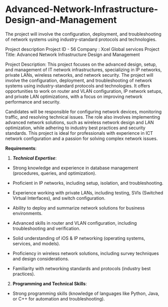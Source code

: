 # Advanced-Network-Infrastructure-Design-and-Management
The project will involve the configuration, deployment, and troubleshooting of network systems using industry-standard protocols and technologies.



Project description
Project ID - 56
Company : Xcel Global services
Project Title: Advanced Network Infrastructure Design and Management

Project Description: This project focuses on the advanced design, setup, and management of IT network infrastructures, specializing in IP networks, private LANs, wireless networks, and network security. The project will involve the configuration, deployment, and troubleshooting of network systems using industry-standard protocols and technologies. It offers opportunities to work on router and VLAN configuration, IP network setups, and private LAN optimizations, with a focus on improving network performance and security.

Candidates will be responsible for configuring network devices, monitoring traffic, and resolving technical issues. The role also involves implementing advanced network solutions, such as wireless network design and LAN optimization, while adhering to industry best practices and security standards. This project is ideal for professionals with experience in ICT network configuration and a passion for solving complex network issues.

**Requirements**:
1. _**Technical Expertise**_:
   
-   Strong knowledge and experience in database management (procedures, queries, and optimization).

-   Proficient in IP networks, including setup, isolation, and troubleshooting.

-   Experience working with private LANs, including testing, SVIs (Switched Virtual Interfaces), and switch configuration.

-   Ability to deploy and summarize network solutions for business environments.

-   Advanced skills in router and VLAN configuration, including troubleshooting and verification.

-   Solid understanding of iOS & IP networking (operating systems, services, and models).

  -   Proficiency in wireless network solutions, including survey techniques and design considerations.

-   Familiarity with networking standards and protocols (industry best practices).

2. **Programming and Technical Skills**:
   
-   Strong programming skills (knowledge of languages like Python, Java, or C++ for automation and troubleshooting).
